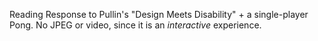 Reading Response to Pullin's "Design Meets Disability" + a single-player Pong. No JPEG or video, since it is an *interactive* experience.
